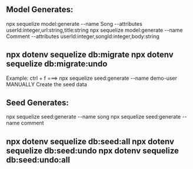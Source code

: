 Model Generates:
---------------
npx sequelize model:generate --name Song --attributes userId:integer,url:string,title:string
npx sequelize model:generate --name Comment --attributes userId:integer,songId:integer,body:string

npx dotenv sequelize db:migrate
npx dotenv sequelize db:migrate:undo
---------------


Example:
ctrl + f ===> npx sequelize seed:generate --name demo-user
MANUALLY Create the seed data

Seed Generates:
--------------
npx sequelize seed:generate --name song
npx sequelize seed:generate --name comment

npx dotenv sequelize db:seed:all
npx dotenv sequelize db:seed:undo
npx dotenv sequelize db:seed:undo:all
--------------

